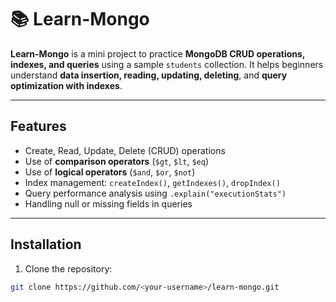 # 📚 Learn-Mongo

**Learn-Mongo** is a mini project to practice **MongoDB CRUD operations, indexes, and queries** using a sample `students` collection. It helps beginners understand **data insertion, reading, updating, deleting**, and **query optimization with indexes**.

---

## Features

- Create, Read, Update, Delete (CRUD) operations  
- Use of **comparison operators** (`$gt`, `$lt`, `$eq`)  
- Use of **logical operators** (`$and`, `$or`, `$not`)  
- Index management: `createIndex()`, `getIndexes()`, `dropIndex()`  
- Query performance analysis using `.explain("executionStats")`  
- Handling null or missing fields in queries

---

## Installation

1. Clone the repository:  
```bash
git clone https://github.com/<your-username>/learn-mongo.git
